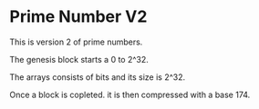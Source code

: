 # Prime Number V2
This is version 2 of prime numbers.

The genesis block starts a 0 to 2^32. 

The arrays consists of bits and its size is 2^32.

Once a block is copleted. it is then compressed with a base 174.
